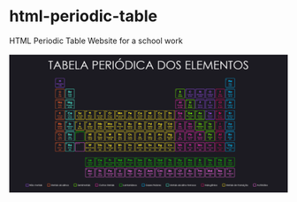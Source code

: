 # html-periodic-table
HTML Periodic Table Website for a school work<br/><br/>
![alt text](https://github.com/GabrielVitorGL/html-periodic-table/blob/main/Resultado.jpg)
